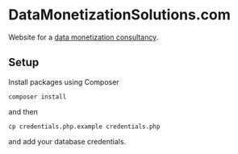 # DataMonetizationSolutions.com

Website for a [data monetization consultancy](DataMonetizationSolutions.com).

## Setup ##

Install packages using Composer

    composer install

and then

    cp credentials.php.example credentials.php

and add your database credentials.

